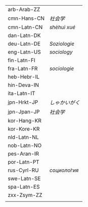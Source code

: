 | | |
|-|-|
| arb-Arab-ZZ |  |
| cmn-Hans-CN | _社会学_ |
| cmn-Latn-CN | _shèhuì xué_ |
| dan-Latn-DK |  |
| deu-Latn-DE | _Soziologie_ |
| eng-Latn-US | _sociology_ |
| fin-Latn-FI |  |
| fra-Latn-FR | _sociologie_ |
| heb-Hebr-IL |  |
| hin-Deva-IN |  |
| ita-Latn-IT |  |
| jpn-Hrkt-JP | _しゃかいがく_ |
| jpn-Jpan-JP | _社会学_ |
| kor-Hang-KR |  |
| kor-Kore-KR |  |
| nld-Latn-NL |  |
| nob-Latn-NO |  |
| pes-Aran-IR |  |
| por-Latn-PT |  |
| rus-Cyrl-RU | _социоло́гия_ |
| swe-Latn-SE |  |
| spa-Latn-ES |  |
| zxx-Zsym-ZZ |  |
|  |  |
